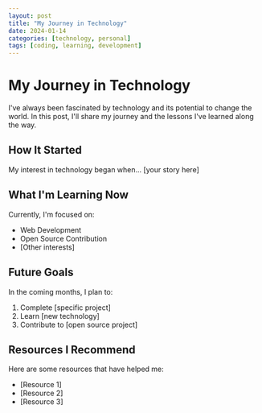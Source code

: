 ```yaml
---
layout: post
title: "My Journey in Technology"
date: 2024-01-14
categories: [technology, personal]
tags: [coding, learning, development]
---
```


# My Journey in Technology

I've always been fascinated by technology and its potential to change the world. In this post, I'll share my journey and the lessons I've learned along the way.

## How It Started

My interest in technology began when... [your story here]

## What I'm Learning Now

Currently, I'm focused on:
- Web Development
- Open Source Contribution
- [Other interests]

## Future Goals

In the coming months, I plan to:
1. Complete [specific project]
2. Learn [new technology]
3. Contribute to [open source project]

## Resources I Recommend

Here are some resources that have helped me:
- [Resource 1]
- [Resource 2]
- [Resource 3]
